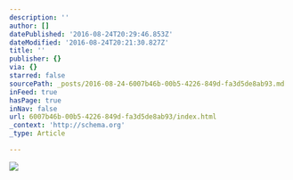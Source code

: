 ```yaml
---
description: ''
author: []
datePublished: '2016-08-24T20:29:46.853Z'
dateModified: '2016-08-24T20:21:30.827Z'
title: ''
publisher: {}
via: {}
starred: false
sourcePath: _posts/2016-08-24-6007b46b-00b5-4226-849d-fa3d5de8ab93.md
inFeed: true
hasPage: true
inNav: false
url: 6007b46b-00b5-4226-849d-fa3d5de8ab93/index.html
_context: 'http://schema.org'
_type: Article

---
```

![](https://the-grid-user-content.s3-us-west-2.amazonaws.com/3cec97c8-99b4-45f1-ae05-5718f7a53faa.jpg)